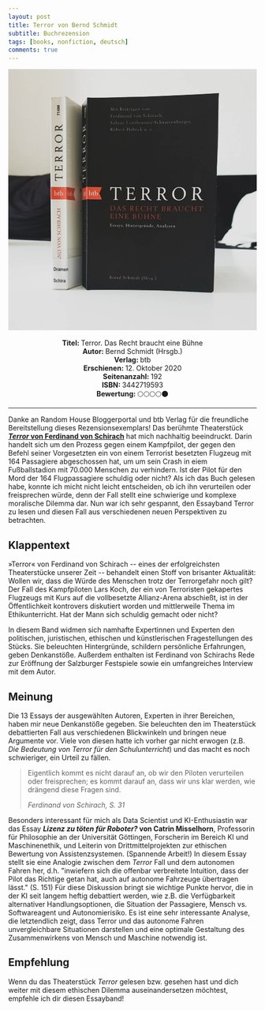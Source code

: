 ```yaml
---
layout: post
title: Terror von Bernd Schmidt
subtitle: Buchrezension
tags: [books, nonfiction, deutsch]
comments: true
---
```


![cover](../assets/img/terror.jpg)

<div align="center"><strong>Titel: </strong>Terror. Das Recht braucht eine Bühne</div>
<div align="center"><strong>Autor: </strong>Bernd Schmidt (Hrsgb.)</div>
<div align="center"><strong>Verlag: </strong>btb</div>
<div align="center"><strong>Erschienen: </strong>12. Oktober 2020</div>
<div align="center"><strong>Seitenanzahl: </strong>192</div>
<div align="center"><strong>ISBN: </strong>3442719593</div>
<div align="center"><strong>Bewertung: </strong> 🌕🌕🌕🌕🌑</div>

___

Danke an Random House Bloggerportal und btb Verlag für die freundliche Bereitstellung dieses Rezensionsexemplars! Das berühmte Theaterstück [***Terror* von Ferdinand von Schirach**](https://shop.randomhouse.de/shop/article/29758253/ferdinand_von_schirach_terror.html) hat mich nachhaltig beeindruckt. Darin handelt sich um den Prozess gegen einem Kampfpilot, der gegen den Befehl seiner Vorgesetzten ein von einem Terrorist besetzten Flugzeug mit 164 Passagiere abgeschossen hat, um um sein Crash in eiem Fußballstadion mit 70.000 Menschen zu verhindern. Ist der Pilot für den Mord der 164 Flugpassagiere schuldig oder nicht? Als ich das Buch gelesen habe, konnte ich micht nicht leicht entscheiden, ob ich ihn verurteilen oder freisprechen würde, denn der Fall stellt eine schwierige und komplexe moralische Dilemma dar. Nun war ich sehr gespannt, den Essayband Terror zu lesen und diesen Fall aus verschiedenen neuen Perspektiven zu betrachten.

Klappentext
-----------

»Terror« von Ferdinand von Schirach -- eines der erfolgreichsten Theaterstücke unserer Zeit -- behandelt einen Stoff von brisanter Aktualität: Wollen wir, dass die Würde des Menschen trotz der Terrorgefahr noch gilt? Der Fall des Kampfpiloten Lars Koch, der ein von Terroristen gekapertes Flugzeugs mit Kurs auf die vollbesetzte Allianz-Arena abschießt, ist in der Öffentlichkeit kontrovers diskutiert worden und mittlerweile Thema im Ethikunterricht. Hat der Mann sich schuldig gemacht oder nicht?

In diesem Band widmen sich namhafte Expertinnen und Experten den politischen, juristischen, ethischen und künstlerischen Fragestellungen des Stücks. Sie beleuchten Hintergründe, schildern persönliche Erfahrungen, geben Denkanstöße. Außerdem enthalten ist Ferdinand von Schirachs Rede zur Eröffnung der Salzburger Festspiele sowie ein umfangreiches Interview mit dem Autor.

Meinung
-------

Die 13 Essays der ausgewählten Autoren, Experten in ihrer Bereichen, haben mir neue Denkanstöße gegeben. Sie beleuchten den im Theaterstück debattierten Fall aus verschiedenen Blickwinkeln und bringen neue Argumente vor. Viele von diesen hatte ich vorher gar nicht erwogen (z.B. *Die Bedeutung von Terror für den Schulunterricht*) und das macht es noch schwieriger, ein Urteil zu fällen.

> Eigentlich kommt es nicht darauf an, ob wir den Piloten verurteilen oder freisprechen; es kommt darauf an, dass wir uns klar werden, wie drängend diese Fragen sind.
>
> *Ferdinand von Schirach, S. 31*

Besonders interessant für mich als Data Scientist und KI-Enthusiastin war das Essay ***Lizenz zu töten für Roboter?* von Catrin Misselhorn**, Professorin für Philosophie an der Universität Göttingen, Forscherin im Bereich KI und Maschinenethik, und Leiterin von Drittmittelprojekten zur ethischen Bewertung von Assistenzsystemen. (Spannende Arbeit!) In diesem Essay stellt sie eine Analogie zwischen dem *Terror* Fall und dem autonomen Fahren her, d.h. "inwiefern sich die offenbar verbreitete Intuition, dass der Pilot das Richtige getan hat, auch auf autonome Fahrzeuge übertragen lässt." (S. 151) Für diese Diskussion bringt sie wichtige Punkte hervor, die in der KI seit langem heftig debattiert werden, wie z.B. die Verfügbarkeit alternativer Handlungsoptionen, die Situation der Passagiere, Mensch vs. Softwareagent und Autonomierisiko. Es ist eine sehr interessante Analyse, die letztendlich zeigt, dass Terror und das autonome Fahren unvergleichbare Situationen darstellen und eine optimale Gestaltung des Zusammenwirkens von Mensch und Maschine notwendig ist.

Empfehlung
----------

Wenn du das Theaterstück *Terror* gelesen bzw. gesehen hast und dich weiter mit diesem ethischen Dilemma auseinandersetzen möchtest, empfehle ich dir diesen Essayband!